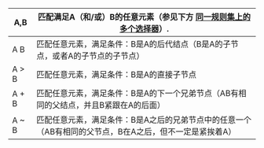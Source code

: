 | A,B   | 匹配满足A（和/或）B的任意元素（参见下方 [同一规则集上的多个选择器](https://developer.mozilla.org/zh-CN/docs/Learn/CSS/Introduction_to_CSS/Combinators_and_multiple_selectors#同一规则集上的多个选择器)）. |
| ----- | ------------------------------------------------------------ |
| A B   | 匹配任意元素，满足条件：B是A的后代结点（B是A的子节点，或者A的子节点的子节点） |
| A > B | 匹配任意元素，满足条件：B是A的直接子节点                     |
| A + B | 匹配任意元素，满足条件：B是A的下一个兄弟节点（AB有相同的父结点，并且B紧跟在A的后面） |
| A ~ B | 匹配任意元素，满足条件：B是A之后的兄弟节点中的任意一个（AB有相同的父节点，B在A之后，但不一定是紧挨着A） |

